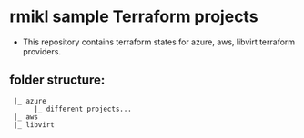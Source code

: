 # rmikl sample Terraform projects
* This repository contains terraform states for azure, aws, libvirt terraform providers. 

## folder structure: 
``` providers
 |_ azure 
      |_ different projects...  
 |_ aws
 |_ libvirt
```
